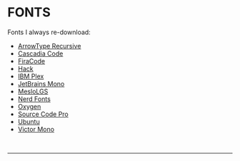 # FONTS

Fonts I always re-download:
- [ArrowType Recursive](https://github.com/arrowtype/recursive)
- [Cascadia Code](https://github.com/microsoft/cascadia-code)
- [FiraCode](https://github.com/tonsky/FiraCode)
- [Hack](https://github.com/source-foundry/Hack)
- [IBM Plex](https://github.com/IBM/plex)
- [JetBrains Mono](https://github.com/JetBrains/JetBrainsMono)
- [MesloLGS](https://github.com/romkatv/powerlevel10k#meslo-nerd-font-patched-for-powerlevel10k)
- [Nerd Fonts](https://github.com/ryanoasis/nerd-fonts/tree/gh-pages)
- [Oxygen](https://fonts.google.com/specimen/Oxygen)
- [Source Code Pro](https://github.com/adobe-fonts/source-code-pro)
- [Ubuntu](https://design.ubuntu.com/font/)
- [Victor Mono](https://rubjo.github.io/victor-mono/)
<br>
<hr>

